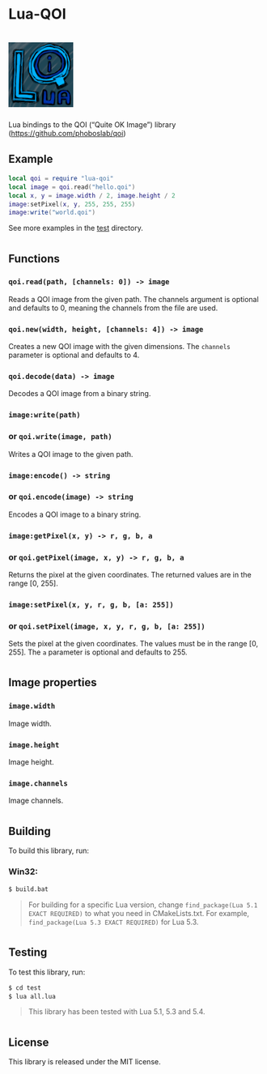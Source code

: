 # Lua-QOI
# <img src="images/lua_qoi.png" width="128" title="logo by https://twitter.com/dr4kokosik" />

Lua bindings to the QOI (“Quite OK Image”) library (https://github.com/phoboslab/qoi)

## Example
```lua
local qoi = require "lua-qoi"
local image = qoi.read("hello.qoi")
local x, y = image.width / 2, image.height / 2
image:setPixel(x, y, 255, 255, 255)
image:write("world.qoi")
```
See more examples in the [test](test) directory.
#
## Functions
### **`qoi.read(path, [channels: 0]) -> image`**
Reads a QOI image from the given path. The channels argument is optional and defaults to 0, meaning the channels from the file are used.
### **`qoi.new(width, height, [channels: 4]) -> image`**
Creates a new QOI image with the given dimensions. The `channels` parameter is optional and defaults to 4.
### **`qoi.decode(data) -> image`**
Decodes a QOI image from a binary string.
### **`image:write(path)`**
### or `qoi.write(image, path)`
Writes a QOI image to the given path.
### **`image:encode() -> string`**
### or `qoi.encode(image) -> string`
Encodes a QOI image to a binary string.
### **`image:getPixel(x, y) -> r, g, b, a`**
### or `qoi.getPixel(image, x, y) -> r, g, b, a`
Returns the pixel at the given coordinates. The returned values are in the range [0, 255].
### **`image:setPixel(x, y, r, g, b, [a: 255])`**
### or `qoi.setPixel(image, x, y, r, g, b, [a: 255])`
Sets the pixel at the given coordinates. The values must be in the range [0, 255]. The `a` parameter is optional and defaults to 255.
#
## Image properties
### **`image.width`**
Image width.
### **`image.height`**
Image height.
### **`image.channels`**
Image channels.
#
## Building
To build this library, run:
### Win32:
```bash
$ build.bat
```
> For building for a specific Lua version, change `find_package(Lua 5.1 EXACT REQUIRED)` to what you need in CMakeLists.txt. For example, `find_package(Lua 5.3 EXACT REQUIRED)` for Lua 5.3.
#
## Testing
To test this library, run:
```bash
$ cd test
$ lua all.lua
```
> This library has been tested with Lua 5.1, 5.3 and 5.4.
#
## License
This library is released under the MIT license.